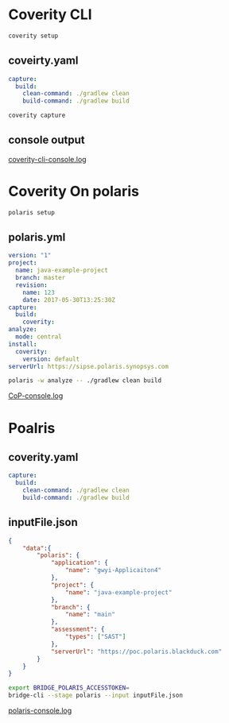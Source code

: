 
# Coverity CLI
```sh
coverity setup
```
## coveirty.yaml
```yaml
capture:
  build:
    clean-command: ./gradlew clean
    build-command: ./gradlew build

```
```sh
coverity capture
```
## console output
[coverity-cli-console.log](coverity-cli-console.log)

# Coverity On polaris
```sh
polaris setup
```
## polaris.yml
```yaml
version: "1"
project:
  name: java-example-project
  branch: master
  revision:
    name: 123
    date: 2017-05-30T13:25:30Z
capture:
  build:
    coverity:
analyze:
  mode: central
install:
  coverity:
    version: default
serverUrl: https://sipse.polaris.synopsys.com
```

```sh
polaris -w analyze -- ./gradlew clean build
```

[CoP-console.log](CoP-console.log)

# Poalris 
## coverity.yaml
```yaml
capture:
  build:
    clean-command: ./gradlew clean
    build-command: ./gradlew build
```
## inputFile.json
```json
{
    "data":{
        "polaris": {
            "application": {
                "name": "gwyi-Applicaiton4"
            },
            "project": {
                "name": "java-example-project"
            },
            "branch": {
                "name": "main"
            },
            "assessment": {
                "types": ["SAST"]
            },
            "serverUrl": "https://poc.polaris.blackduck.com"
        }
    }
}
```

```sh
export BRIDGE_POLARIS_ACCESSTOKEN=
bridge-cli --stage polaris --input inputFile.json
```

[polaris-console.log](polaris-console.log)
